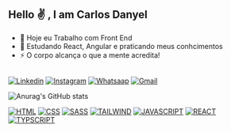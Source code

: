 ## Hello ✌ , I am Carlos Danyel

<div>

  - 🔭 Hoje eu Trabalho com Front End
  - 🌱 Estudando React, Angular e praticando meus conhcimentos 
  - ⚡ O corpo alcança o que a mente acredita! 
  ##
  [![Linkedin](https://img.shields.io/badge/LinkedIn-0077B5?style=for-the-badge&logo=linkedin&logoColor=white)]()
  [![Instagram](https://img.shields.io/badge/Instagram-E4405F?style=for-the-badge&logo=instagram&logoColor=white)]()
  [![Whatsaap](https://img.shields.io/badge/WhatsApp-25D366?style=for-the-badge&logo=whatsapp&logoColor=white)]() 
  [![Gmail](https://img.shields.io/badge/Gmail-D14836?style=for-the-badge&logo=gmail&logoColor=white)]()

  ![Anurag's GitHub stats](https://github-readme-stats.vercel.app/api?username=CarlosDanyel&show_icons=true&theme=transparent)

  [![HTML](https://img.shields.io/badge/HTML5-E34F26?style=for-the-badge&logo=html5&logoColor=white)]()
  [![CSS](https://img.shields.io/badge/CSS3-1572B6?style=for-the-badge&logo=css3&logoColor=white)]()
  [![SASS](https://img.shields.io/badge/Sass-CC6699?style=for-the-badge&logo=sass&logoColor=white)]()
  [![TAILWIND](https://img.shields.io/badge/Tailwind_CSS-38B2AC?style=for-the-badge&logo=tailwind-css&logoColor=white)]()
  [![JAVASCRIPT](https://img.shields.io/badge/JavaScript-F7DF1E?style=for-the-badge&logo=javascript&logoColor=white)]()
  [![REACT](https://img.shields.io/badge/React-20232A?style=for-the-badge&logo=react&logoColor=61DAFB)]()
  [![TYPSCRIPT](https://img.shields.io/badge/TypeScript-007ACC?style=for-the-badge&logo=typescript&logoColor=white)]()  
  ##  
<div> 
